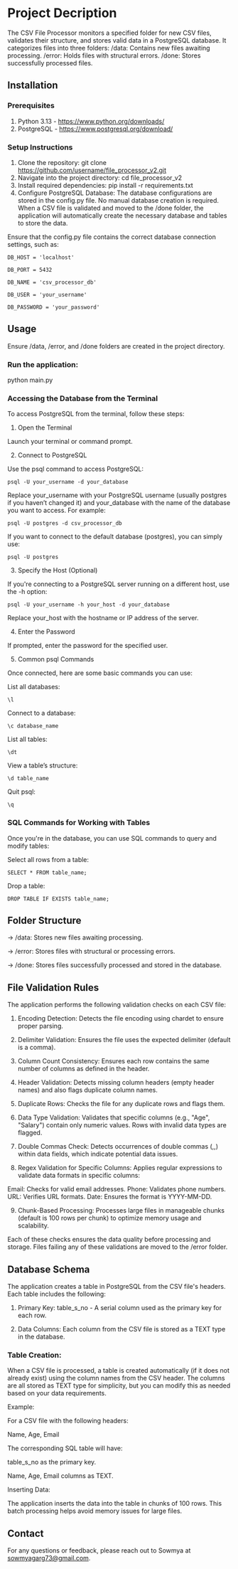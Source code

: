# Project Decription

The CSV File Processor monitors a specified folder for new CSV files, validates their structure, and stores valid data in a PostgreSQL database. It categorizes files into three folders:
/data: Contains new files awaiting processing.
/error: Holds files with structural errors.
/done: Stores successfully processed files.

## Installation 
### Prerequisites
1. Python 3.13 - https://www.python.org/downloads/
2. PostgreSQL - https://www.postgresql.org/download/

### Setup Instructions
1. Clone the repository:
git clone https://github.com/username/file_processor_v2.git
2. Navigate into the project directory:
cd file_processor_v2
3. Install required dependencies:
pip install -r requirements.txt
4. Configure PostgreSQL Database:
The database configurations are stored in the config.py file. No manual database creation is required. When a CSV file is validated and moved to the /done folder, the application will automatically create the necessary database and tables to store the data.

Ensure that the config.py file contains the correct database connection settings, such as:
```
DB_HOST = 'localhost'

DB_PORT = 5432

DB_NAME = 'csv_processor_db'

DB_USER = 'your_username'

DB_PASSWORD = 'your_password'
```
## Usage

Ensure /data, /error, and /done folders are created in the project directory.

### Run the application:
python main.py

### Accessing the Database from the Terminal

To access PostgreSQL from the terminal, follow these steps:

1. Open the Terminal
   
Launch your terminal or command prompt.

2. Connect to PostgreSQL
   
Use the psql command to access PostgreSQL:
```
psql -U your_username -d your_database
```

Replace your_username with your PostgreSQL username (usually postgres if you haven’t changed it) and your_database with the name of the database you want to access. For example:
```
psql -U postgres -d csv_processor_db
```

If you want to connect to the default database (postgres), you can simply use:
```
psql -U postgres
```

3. Specify the Host (Optional)
   
If you're connecting to a PostgreSQL server running on a different host, use the -h option:
```
psql -U your_username -h your_host -d your_database
```

Replace your_host with the hostname or IP address of the server.

4. Enter the Password
   
If prompted, enter the password for the specified user.

5. Common psql Commands
 
Once connected, here are some basic commands you can use:

List all databases:
```
\l
```

Connect to a database:
```
\c database_name
```

List all tables:
```
\dt
```

View a table’s structure:
```
\d table_name
```

Quit psql:
```
\q
```

### SQL Commands for Working with Tables

Once you're in the database, you can use SQL commands to query and modify tables:

Select all rows from a table:
```
SELECT * FROM table_name;
```

Drop a table:
```
DROP TABLE IF EXISTS table_name;
```

## Folder Structure

-> /data: Stores new files awaiting processing.

-> /error: Stores files with structural or processing errors.

-> /done: Stores files successfully processed and stored in the database.

## File Validation Rules

The application performs the following validation checks on each CSV file:

1. Encoding Detection: Detects the file encoding using chardet to ensure proper parsing.
   
2. Delimiter Validation: Ensures the file uses the expected delimiter (default is a comma).
   
3. Column Count Consistency: Ensures each row contains the same number of columns as defined in the header.
 
4. Header Validation: Detects missing column headers (empty header names) and also flags duplicate column names.
   
5. Duplicate Rows: Checks the file for any duplicate rows and flags them.
   
6. Data Type Validation: Validates that specific columns (e.g., "Age", "Salary") contain only numeric values. Rows with invalid data types are flagged.
    
7. Double Commas Check: Detects occurrences of double commas (,,) within data fields, which indicate potential data issues.
    
8. Regex Validation for Specific Columns: Applies regular expressions to validate data formats in specific columns:

Email: Checks for valid email addresses.
Phone: Validates phone numbers.
URL: Verifies URL formats.
Date: Ensures the format is YYYY-MM-DD.
    
9. Chunk-Based Processing: Processes large files in manageable chunks (default is 100 rows per chunk) to optimize memory usage and scalability.
        
Each of these checks ensures the data quality before processing and storage. Files failing any of these validations are moved to the /error folder.

## Database Schema

The application creates a table in PostgreSQL from the CSV file's headers. Each table includes the following:

1. Primary Key: table_s_no - A serial column used as the primary key for each row.
   
2. Data Columns: Each column from the CSV file is stored as a TEXT type in the database.
   
### Table Creation:

When a CSV file is processed, a table is created automatically (if it does not already exist) using the column names from the CSV header. The columns are all stored as TEXT type for simplicity, but you can modify this as needed based on your data requirements.

Example:

For a CSV file with the following headers:

Name, Age, Email

The corresponding SQL table will have:

table_s_no as the primary key.

Name, Age, Email columns as TEXT.

Inserting Data:

The application inserts the data into the table in chunks of 100 rows. This batch processing helps avoid memory issues for large files.


## Contact
For any questions or feedback, please reach out to Sowmya at sowmyagarg73@gmail.com.



    



